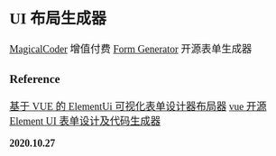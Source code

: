 <font size=4 face='楷体'>

## UI 布局生成器

[MagicalCoder](http://lowcode.magicalcoder.com/element) 增值付费
[Form Generator](https://mrhj.gitee.io/form-generator) 开源表单生成器

### Reference

[基于 VUE 的 ElementUi 可视化表单设计器布局器](https://blog.csdn.net/heye520/article/details/101228401)
[vue 开源 Element UI 表单设计及代码生成器
](https://www.lagou.com/lgeduarticle/91345.html)

**2020.10.27**
